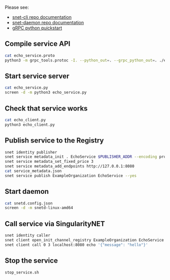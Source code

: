 Please see:
* [snet-cli repo documentation](https://github.com/singnet/snet-cli)
* [snet-daemon repo documentation](https://github.com/singnet/snet-daemon/)
* [gRPC python quickstart](https://grpc.io/docs/quickstart/python.html)


## Compile service API
```sh
cat echo_service.proto
python3 -m grpc_tools.protoc -I. --python_out=. --grpc_python_out=. ./echo_service.proto
```

## Start service server
```sh
cat echo_service.py
screen -d -m python3 echo_service.py
```

## Check that service works
```sh
cat echo_client.py
python3 echo_client.py
```

## Publish service to the Registry
```sh
snet identity publisher
snet service metadata_init . EchoService $PUBLISHER_ADDR --encoding proto --service_type grpc
snet service metadata_set_fixed_price 3
snet service metadata_add_endpoints http://127.0.0.1:8080
cat service_metadata.json
snet service publish ExampleOrganization EchoService --yes
```

## Start daemon
```sh
cat snetd.config.json
screen -d -m snetd-linux-amd64
```

## Call service via SingularityNET
```sh
snet identity caller
snet client open_init_channel_registry ExampleOrganization EchoService 50 57600 -y
snet client call 0 3 localhost:8080 echo '{"message": "hello"}'
```

## Stop the service
```sh
stop_service.sh
```